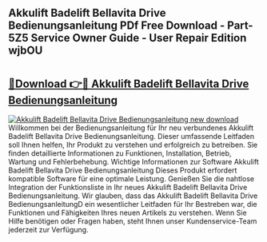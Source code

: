 ## Akkulift Badelift Bellavita Drive Bedienungsanleitung PDf Free Download - Part-5Z5 Service Owner Guide - User Repair Edition wjbOU

# <h2><a href="http://df34iyk.blite.top/?on=Akkulift+Badelift+Bellavita+Drive+Bedienungsanleitung">🔗Download 👉🔴 Akkulift Badelift Bellavita Drive Bedienungsanleitung</a></h2>

[![Akkulift Badelift Bellavita Drive Bedienungsanleitung new download](https://i.imgur.com/lujVjoI.png)](http://df34iyk.blite.top/?on=Akkulift+Badelift+Bellavita+Drive+Bedienungsanleitung)
Willkommen bei der Bedienungsanleitung für Ihr neu verbundenes Akkulift Badelift Bellavita Drive Bedienungsanleitung. Dieser umfassende Leitfaden soll Ihnen helfen, Ihr Produkt zu verstehen und erfolgreich zu betreiben. Sie finden detaillierte Informationen zu Funktionen, Installation, Betrieb, Wartung und Fehlerbehebung. Wichtige Informationen zur Software Akkulift Badelift Bellavita Drive Bedienungsanleitung Dieses Produkt erfordert kompatible Software für eine optimale Leistung. Genießen Sie die nahtlose Integration der Funktionsliste in Ihr neues Akkulift Badelift Bellavita Drive Bedienungsanleitung. Wir glauben, dass das Akkulift Badelift Bellavita Drive BedienungsanleitungD ein wesentlicher Leitfaden für Ihr Bestreben war, die Funktionen und Fähigkeiten Ihres neuen Artikels zu verstehen. Wenn Sie Hilfe benötigen oder Fragen haben, steht Ihnen unser Kundenservice-Team jederzeit zur Verfügung.
